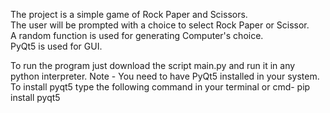 The project is a simple game of Rock Paper and Scissors.  
The user will be prompted with a choice to select Rock Paper or Scissor.  
A random function is used for generating Computer's choice.  
PyQt5 is used for GUI.
  
To run the program just download the script main.py and run it in any python interpreter.
Note - You need to have PyQt5 installed in your system.  
To install pyqt5 type the following command in your terminal or cmd- pip install pyqt5
